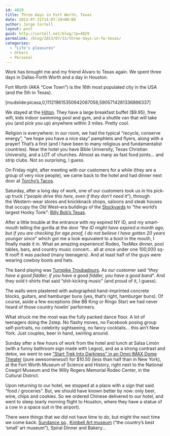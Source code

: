 ```yaml
---
id: 4829
title: Three days in Fort Worth, Texas
date: 2013-07-31T14:07:19+00:00
author: Jorge Cortell
layout: post
guid: http://cortell.net/blog/?p=4829
permalink: /blog/2013/07/31/three-days-in-fw-texas/
categories:
  - "Life's pleasures"
  - Others
  - Personal
---
```

Work has brought me and my friend Alvaro to Texas again. We spent three days in Dallas-Forth Worth and a day in Houston.

Fort Worth (AKA &#8220;Cow Town&#8221;) is the 16th most populated city in the USA (and the 5th in Texas). 

[mudslide:picasa,0,111219615350942087056,5905714281336866337]

We stayed at the <a title="http://hiltongardeninn3.hilton.com/en/hotels/texas/hilton-garden-inn-fort-worth-medical-center-FTWMDGI/index.html" href="http://hiltongardeninn3.hilton.com/en/hotels/texas/hilton-garden-inn-fort-worth-medical-center-FTWMDGI/index.html" target="_blank">Hilton</a>. They have a large breakfast buffet ($9.95), free wifi, kids indoor swimming pool and gym, and a shuttle van that will take you (and pick you up) anywhere within 3 miles. Pretty cool.

Religion is everywhere: in our room, we had the typical &#8220;recycle, conserve energy&#8221;, &#8220;we hope you have a nice stay&#8221; pamphlets and flyers, along with a prayer! That&#8217;s a first (and I have been to many religious and fundamentalist countries). Near the hotel you have Bible University, Texas Christian University, and a LOT of churches. Almost as many as fast food joints&#8230; and strip clubs. Not so surprising, I guess.

On Friday night, after meeting with our customers for a while (they are a group of very nice people), we came back to the hotel and had dinner next door at <a title="http://www.torchystacos.com/locations/fort-worth/" href="http://www.torchystacos.com/locations/fort-worth/" target="_blank">Torchy&#8217;s Tacos</a>.

Saturday, after a long day of work, one of our customers took us in his pick-up truck (&#8220;_people drive this here, even if they don&#8217;t need it_&#8220;), through the Western-wear stores and knickknack shops, saloons and steak houses that occupy the Old West–era buildings of the <a title="http://www.fortworthstockyards.org" href="http://www.fortworthstockyards.org" target="_blank">Stockyards</a> to &#8220;the world&#8217;s largest Honky Tonk&#8221;: <a title="http://billybobstexas.com" href="http://billybobstexas.com" target="_blank">Billy Bob&#8217;s Texas</a>.

After a little trouble at the entrance with my expired NY ID, and my smart-mouth telling the gorilla at the door &#8220;_the ID might have expired a month ago, but if you are checking for age proof, I do not believe I have gotten 20 years younger since_&#8221; which got me a look equivalent to a boot in the mouth, I finally made it in. What an amazing experience! Rodeo, TexMex dinner, pool tables, bars, and country music concert&#8230; all at once under one 100,000 sq-ft roof! It was packed (many teenagers). And at least half of the guys were wearing cowboy boots and hats.

The band playing was <a title="http://www.turnpiketroubadours.com" href="http://www.turnpiketroubadours.com" target="_blank">Turnpike Troubadours</a>. As our customer said &#8220;_they have a good fiddler; if you have a good fiddler, you have a good band_&#8220;. And they sold t-shirts that said &#8220;shit-kicking music&#8221; (and proud of it, I guess).

The walls were plastered with autographed hand-imprinted concrete blocks, guitars, and hamburger buns (yes, that&#8217;s right, hamburger buns). Of course, aside a few exceptions (like BB King or Ringo Star) we had never heard of those country howlin&#8217; performers.

What struck me the most was the fully packed dance floor. A lot of teenagers doing the 2step. No flashy moves, no Facebook posing group self-portraits, no celebrity sightseeing, no fancy cocktails&#8230; this ain&#8217;t New York. Just couples, beer in hand, swirling around.  

Sunday after a few hours of work from the hotel and lunch at Salsa Limón (with a funny bathroom sign made with Legos), and as a strong contrast and detox, we went to see <a title="http://www.fwmuseum.org/star-trek-darkness" href="http://www.fwmuseum.org/star-trek-darkness" target="_blank">&#8220;Start Trek Into Darkness&#8221; in an Omni IMAX Dome Theater</a> (pure awesomeness!) for $10.50 (less than half than in New York), at the Fort Worth Museum of Science and History, right next to the National Cowgirl Museum and the Willy Rogers Memorial Rodeo Center, in the Cultural District.

Upon returning to our hotel, we stopped at a place with a sign that said &#8220;food / groceries&#8221;. But, we should have known better by now: only beer, wine, chips and cookies. So we ordered Chinese delivered to our hotel, and went to sleep (early morning flight to Houston, where they have a statue of a cow in a space suit in the airport).

There were things that we did not have time to do, but might the next time we come back: <a title="http://www.sundancesquare.com" href="http://www.sundancesquare.com" target="_blank">Sundance sq</a>., <a title="http://www.kimbellart.org" href="http://www.kimbellart.org" target="_blank">Kimbell Art museum</a> (&#8220;the country&#8217;s best &#8216;small&#8217; art museum&#8221;), Spiral Dinner and Bakery&#8230;